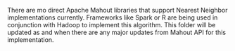 There are mo direct Apache Mahout libraries that support Nearest Neighbor implementations currently. Frameworks like Spark or R are being used in conjunction with Hadoop to implement this algorithm.
This folder will be updated as and when there are any major updates from Mahout API for this implementation.
